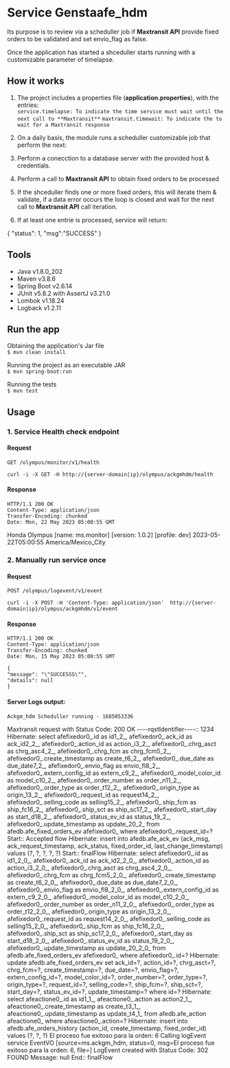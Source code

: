 # Service Genstaafe_hdm 
Its purpose is to review via a scheduller job if **Maxtransit API** provide fixed orders to be validated and set envio_flag as false.  

Once the application has started a shceduller starts running with a customizable parameter of timelapse.  


## How it works

1. The project includes a properties file  (**application.properties**), with the entries:  
   `service.timelapse: To indicate the time service must wait until the next call to **Maxtransit**`
   `maxtransit.timewait: To indicate the to wait for a Maxtransit response`

2. On a daily basis, the module runs a scheduller customizable job that perform the next:  
     
3. Perform a conecction to a database server with the provided host & credentials.

4. Perform a call to **Maxtransit API** to obtain fixed orders to be processed 
   
5. If the shceduller finds one or more fixed orders, this will iterate them & validate, if a data error occurs the loop is closed and wait for the next call to **Maxtransit API** call iteration.

6. If at least one entrie is processed, service will return:

{
    "status": 1,
    "msg":"SUCCESS"
}


## Tools  

+ Java v1.8.0_202
+ Maven v3.8.6
+ Spring Boot v2.6.14
+ JUnit v5.8.2 with AssertJ v3.21.0
+ Lombok v1.18.24
+ Logback v1.2.11


## Run the app

Obtaining the application's Jar file  
`$ mvn clean install`  
  
Running the project as an executable JAR  
`$ mvn spring-boot:run`  

Running the tests  
`$ mvn test`  


## Usage

### 1. Service Health check endpoint
#### Request
`GET /olympus/monitor/v1/health`

    curl -i -X GET -H http://{server-domain|ip}/olympus/ackgmhdm/health

#### Response
    HTTP/1.1 200 OK
    Content-Type: application/json
    Transfer-Encoding: chunked
    Date: Mon, 22 May 2023 05:00:55 GMT
    
   Honda Olympus [name: ms.monitor] [version: 1.0.2] [profile: dev] 2023-05-22T05:00:55 America/Mexico_City

### 2. Manually run service once
#### Request
`POST /olympus/logevent/v1/event`

    curl -i -X POST -H 'Content-Type: application/json'  http://{server-domain|ip}/olympus/ackgmhdm/v1/event

#### Response
    HTTP/1.1 200 OK
    Content-Type: application/json
    Transfer-Encoding: chunked
    Date: Mon, 15 May 2023 05:00:55 GMT
    
    {
    "message": "\"SUCCESSS\"",
    "details": null
    }
    
    
    
#### Server Logs output:
    
    Ackgm_hdm Scheduller running - 1685053336
Maxtransit request with Status Code: 200 OK
----rqstIdentifier----:: 1234
Hibernate: select afefixedor0_.id as id1_2_, afefixedor0_.ack_id as ack_id2_2_, afefixedor0_.action_id as action_i3_2_, afefixedor0_.chrg_asct as chrg_asc4_2_, afefixedor0_.chrg_fcm as chrg_fcm5_2_, afefixedor0_.create_timestamp as create_t6_2_, afefixedor0_.due_date as due_date7_2_, afefixedor0_.envio_flag as envio_fl8_2_, afefixedor0_.extern_config_id as extern_c9_2_, afefixedor0_.model_color_id as model_c10_2_, afefixedor0_.order_number as order_n11_2_, afefixedor0_.order_type as order_t12_2_, afefixedor0_.origin_type as origin_13_2_, afefixedor0_.request_id as request14_2_, afefixedor0_.selling_code as selling15_2_, afefixedor0_.ship_fcm as ship_fc16_2_, afefixedor0_.ship_sct as ship_sc17_2_, afefixedor0_.start_day as start_d18_2_, afefixedor0_.status_ev_id as status_19_2_, afefixedor0_.update_timestamp as update_20_2_ from afedb.afe_fixed_orders_ev afefixedor0_ where afefixedor0_.request_id=?
Start:: Accepted flow
Hibernate: insert into afedb.afe_ack_ev (ack_msg, ack_request_timestamp, ack_status, fixed_order_id, last_change_timestamp) values (?, ?, ?, ?, ?)
Start:: finalFlow
Hibernate: select afefixedor0_.id as id1_2_0_, afefixedor0_.ack_id as ack_id2_2_0_, afefixedor0_.action_id as action_i3_2_0_, afefixedor0_.chrg_asct as chrg_asc4_2_0_, afefixedor0_.chrg_fcm as chrg_fcm5_2_0_, afefixedor0_.create_timestamp as create_t6_2_0_, afefixedor0_.due_date as due_date7_2_0_, afefixedor0_.envio_flag as envio_fl8_2_0_, afefixedor0_.extern_config_id as extern_c9_2_0_, afefixedor0_.model_color_id as model_c10_2_0_, afefixedor0_.order_number as order_n11_2_0_, afefixedor0_.order_type as order_t12_2_0_, afefixedor0_.origin_type as origin_13_2_0_, afefixedor0_.request_id as request14_2_0_, afefixedor0_.selling_code as selling15_2_0_, afefixedor0_.ship_fcm as ship_fc16_2_0_, afefixedor0_.ship_sct as ship_sc17_2_0_, afefixedor0_.start_day as start_d18_2_0_, afefixedor0_.status_ev_id as status_19_2_0_, afefixedor0_.update_timestamp as update_20_2_0_ from afedb.afe_fixed_orders_ev afefixedor0_ where afefixedor0_.id=?
Hibernate: update afedb.afe_fixed_orders_ev set ack_id=?, action_id=?, chrg_asct=?, chrg_fcm=?, create_timestamp=?, due_date=?, envio_flag=?, extern_config_id=?, model_color_id=?, order_number=?, order_type=?, origin_type=?, request_id=?, selling_code=?, ship_fcm=?, ship_sct=?, start_day=?, status_ev_id=?, update_timestamp=? where id=?
Hibernate: select afeactione0_.id as id1_1_, afeactione0_.action as action2_1_, afeactione0_.create_timestamp as create_t3_1_, afeactione0_.update_timestamp as update_t4_1_ from afedb.afe_action afeactione0_ where afeactione0_.action=?
Hibernate: insert into afedb.afe_orders_history (action_id, create_timestamp, fixed_order_id) values (?, ?, ?)
El proceso fue exitoso para la orden: 6
Calling logEvent service
EventVO [source=ms.ackgm_hdm, status=0, msg=El proceso fue exitoso para la orden: 6, file=]
LogEvent created with Status Code: 302 FOUND
Message: null
End:: finalFlow

